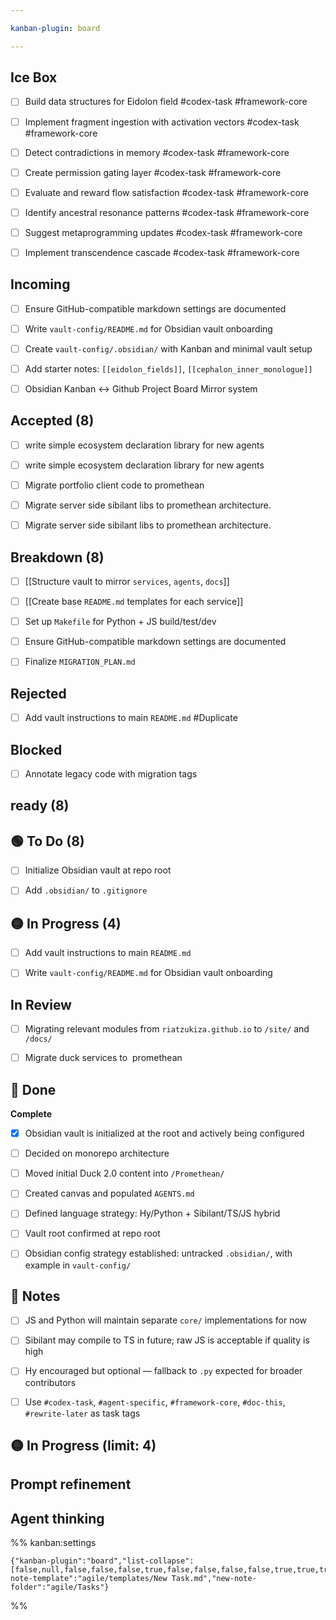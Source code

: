 ```yaml
---

kanban-plugin: board

---
```


## Ice Box

- [ ] Build data structures for Eidolon field #codex-task #framework-core
- [ ] Implement fragment ingestion with activation vectors #codex-task #framework-core
- [ ] Detect contradictions in memory #codex-task #framework-core
- [ ] Create permission gating layer #codex-task #framework-core
- [ ] Evaluate and reward flow satisfaction #codex-task #framework-core
- [ ] Identify ancestral resonance patterns #codex-task #framework-core
- [ ] Suggest metaprogramming updates #codex-task #framework-core
- [ ] Implement transcendence cascade #codex-task #framework-core


## Incoming

- [ ] Ensure GitHub-compatible markdown settings are documented
- [ ] Write `vault-config/README.md` for Obsidian vault onboarding
- [ ] Create `vault-config/.obsidian/` with Kanban and minimal vault setup
- [ ] Add starter notes: `[[eidolon_fields]]`, `[[cephalon_inner_monologue]]`
- [ ] Obsidian Kanban <-> Github Project Board Mirror system


## Accepted (8)

- [ ] write simple ecosystem declaration library for new agents
- [ ] write simple ecosystem declaration library for new agents
- [ ] Migrate portfolio client code to promethean
- [ ] Migrate server side sibilant libs to promethean architecture.
- [ ] Migrate server side sibilant libs to promethean architecture.


## Breakdown (8)

- [ ] [[Structure vault to mirror ` services `, ` agents `, ` docs `]]
- [ ] [[Create base `README.md` templates for each service]]
- [ ] Set up `Makefile` for Python + JS build/test/dev
- [ ] Ensure GitHub-compatible markdown settings are documented
- [ ] Finalize `MIGRATION_PLAN.md`


## Rejected

- [ ] Add vault instructions to main `README.md` #Duplicate


## Blocked

- [ ] Annotate legacy code with migration tags


## ready (8)



## 🟢 To Do (8)

- [ ] Initialize Obsidian vault at repo root
- [ ] Add `.obsidian/` to `.gitignore`


## 🟡 In Progress (4)

- [ ] Add vault instructions to main `README.md`
- [ ] Write `vault-config/README.md` for Obsidian vault onboarding


## In Review

- [ ] Migrating relevant modules from `riatzukiza.github.io` to `/site/` and `/docs/`
- [ ] Migrate duck services to  promethean


## 🔵 Done

**Complete**
- [x] Obsidian vault is initialized at the root and actively being configured
- [ ] Decided on monorepo architecture
- [ ] Moved initial Duck 2.0 content into `/Promethean/`
- [ ] Created canvas and populated `AGENTS.md`
- [ ] Defined language strategy: Hy/Python + Sibilant/TS/JS hybrid
- [ ] Vault root confirmed at repo root
- [ ] Obsidian config strategy established: untracked `.obsidian/`, with example in `vault-config/`


## 🧠 Notes

- [ ] JS and Python will maintain separate `core/` implementations for now
- [ ] Sibilant may compile to TS in future; raw JS is acceptable if quality is high
- [ ] Hy encouraged but optional — fallback to `.py` expected for broader contributors
- [ ] Use `#codex-task`, `#agent-specific`, `#framework-core`, `#doc-this`, `#rewrite-later` as task tags


## 🟡 In Progress (limit: 4)



## Prompt refinement



## Agent thinking





%% kanban:settings
```
{"kanban-plugin":"board","list-collapse":[false,null,false,false,false,true,false,false,false,false,true,true,true,false,false],"new-note-template":"agile/templates/New Task.md","new-note-folder":"agile/Tasks"}
```
%%